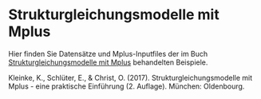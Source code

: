 # Strukturgleichungsmodelle mit Mplus

Hier finden Sie Datensätze und Mplus-Inputfiles der im Buch [Strukturgleichungsmodelle mit Mplus](https://www.degruyter.com/document/doi/10.1515/9783486989458/html) behandelten Beispiele.

Kleinke, K., Schlüter, E., & Christ, O. (2017). Strukturgleichungsmodelle mit Mplus - eine praktische Einführung (2. Auflage). München: Oldenbourg.

